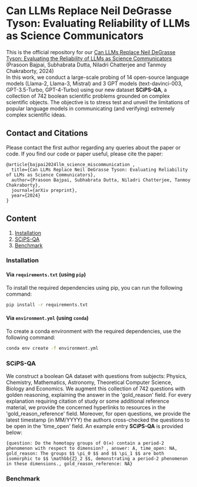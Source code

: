 # Can LLMs Replace Neil DeGrasse Tyson: Evaluating Reliability of LLMs as Science Communicators
This is the official repository for our <a href = 'https://openreview.net/forum?id=Eqpnq1sC43'> Can LLMs Replace Neil DeGrasse Tyson: Evaluating the Reliability of LLMs as Science Communicators </a> (Prasoon Bajpai, Subhabrata Dutta, Niladri Chatterjee and Tanmoy Chakraborty, 2024)<br>
In this work, we conduct a large-scale probing of 14 open-source language models (Llama-2, Llama-3, Mistral) and 3 GPT models (text-davinci-003, GPT-3.5-Turbo, GPT-4-Turbo) using our new dataset **SCiPS-QA**, a collection of 742 boolean scientific problems grounded on complex scientific objects. The objective is to stress test and unveil the limitations of popular language models in communicating (and verifying) extremely complex scientific ideas.
## Contact and Citations
Please contact the first author regarding any queries about the paper or code. If you find our code or paper useful, please cite the paper:
```
@article{bajpai2024llm_science_miscommunication ,
  title={Can LLMs Replace Neil DeGrasse Tyson: Evaluating Reliability of LLMs as Science Communicators},
  author={Prasoon Bajpai, Subhabrata Dutta, Niladri Chatterjee, Tanmoy Chakraborty},
  journal={arXiv preprint},
  year={2024}
}
```

## Content

1. [Installation](#installation)
2. [SCiPS-QA](#scipsqa)
3. [Benchmark](#benchmark)

### Installation

#### Via `requirements.txt` (using `pip`)
To install the required dependencies using pip, you can run the following command:

```bash
pip install -r requirements.txt
```

#### Via `environment.yml` (using `conda`)
To create a conda environment with the required dependencies, use the following command:

```bash
conda env create -f environment.yml
```

### SCiPS-QA
We construct a boolean QA dataset with questions from subjects: Physics, Chemistry, Mathematics, Astronomy, Theoretical Computer Science, Biology and Economics. We augment this collection of 742 questions with golden reasoning, explaining the answer in the 'gold_reason' field. For every explanation requiring citation of study or some additional reference material, we provide the concerned hyperlinks to resources in the 'gold_reason_reference' field. Moreover, for open questions, we provide the latest timestamp (in MM/YYYY) the authors cross-checked the questions to be open in the 'time_open' field. An example entry **SCiPS-QA** is provided below:
```
{question: Do the homotopy groups of O(∞) contain a period-2 phenomenon with respect to dimension? , answer: A, time_open: NA, gold_reason: The groups $$ \pi_0 $$ and $$ \pi_1 $$ are both isomorphic to $$ \mathbb{Z}_2 $$, demonstrating a period-2 phenomenon in these dimensions., gold_reason_reference: NA}
```
### Benchmark
